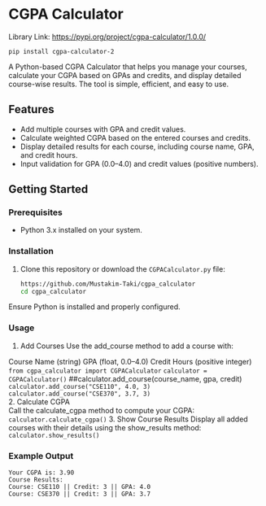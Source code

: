 # CGPA Calculator

Library Link: https://pypi.org/project/cgpa-calculator/1.0.0/ 

`pip install cgpa-calculator-2`

A Python-based CGPA Calculator that helps you manage your courses, calculate your CGPA based on GPAs and credits, and display detailed course-wise results. The tool is simple, efficient, and easy to use.

## Features
- Add multiple courses with GPA and credit values.
- Calculate weighted CGPA based on the entered courses and credits.
- Display detailed results for each course, including course name, GPA, and credit hours.
- Input validation for GPA (0.0–4.0) and credit values (positive numbers).

## Getting Started

### Prerequisites
- Python 3.x installed on your system.

### Installation
1. Clone this repository or download the `CGPACalculator.py` file:
   ```bash
   https://github.com/Mustakim-Taki/cgpa_calculator
   cd cgpa_calculator


Ensure Python is installed and properly configured.<br>
### Usage
1. Add Courses
Use the add_course method to add a course with:

Course Name (string)
GPA (float, 0.0–4.0)
Credit Hours (positive integer)<br>
`from cgpa_calculator import CGPACalculator`
`calculator = CGPACalculator()`
##calculator.add_course(course_name, gpa, credit) 
`calculator.add_course("CSE110", 4.0, 3)` <br>
`calculator.add_course("CSE370", 3.7, 3)` <br>
2. Calculate CGPA<br>
Call the calculate_cgpa method to compute your CGPA:<br>
`calculator.calculate_cgpa()`
3. Show Course Results
Display all added courses with their details using the show_results method:
`calculator.show_results()`

### Example Output 
```
Your CGPA is: 3.90
Course Results:
Course: CSE110 || Credit: 3 || GPA: 4.0
Course: CSE370 || Credit: 3 || GPA: 3.7
```
